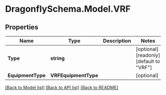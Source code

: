 
# DragonflySchema.Model.VRF

## Properties

Name | Type | Description | Notes
------------ | ------------- | ------------- | -------------
**Type** | **string** |  | [optional] [readonly] [default to "VRF"]
**EquipmentType** | **VRFEquipmentType** |  | [optional] 

[[Back to Model list]](../README.md#documentation-for-models)
[[Back to API list]](../README.md#documentation-for-api-endpoints)
[[Back to README]](../README.md)

